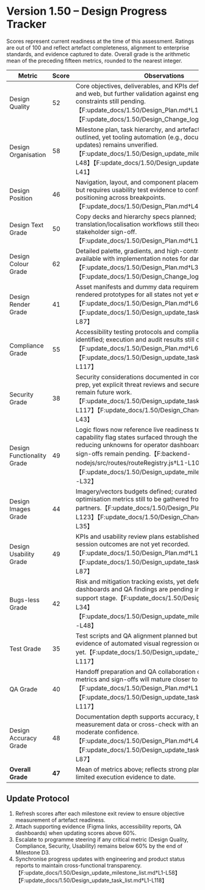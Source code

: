 # Version 1.50 – Design Progress Tracker

Scores represent current readiness at the time of this assessment. Ratings are out of 100 and reflect artefact completeness, alignment to enterprise standards, and evidence captured to date. Overall grade is the arithmetic mean of the preceding fifteen metrics, rounded to the nearest integer.

| Metric | Score | Observations |
| --- | --- | --- |
| Design Quality | 52 | Core objectives, deliverables, and KPIs defined for mobile and web, but further validation against engineering constraints still pending.【F:update_docs/1.50/Design_Plan.md†L13-L34】【F:update_docs/1.50/Design_Change_log.md†L4-L22】 |
| Design Organisation | 58 | Milestone plan, task hierarchy, and artefact governance outlined, yet tooling automation (e.g., documentation portal updates) remains unverified.【F:update_docs/1.50/Design_update_milestone_list.md†L3-L48】【F:update_docs/1.50/Design_update_task_list.md†L5-L41】 |
| Design Position | 46 | Navigation, layout, and component placements documented, but requires usability test evidence to confirm optimal positioning across breakpoints.【F:update_docs/1.50/Design_Plan.md†L49-L109】 |
| Design Text Grade | 50 | Copy decks and hierarchy specs planned; translation/localisation workflows still theoretical pending stakeholder sign-off.【F:update_docs/1.50/Design_Plan.md†L107-L114】 |
| Design Colour Grade | 62 | Detailed palette, gradients, and high-contrast treatments available with implementation notes for dark/emo themes.【F:update_docs/1.50/Design_Plan.md†L39-L47】【F:update_docs/1.50/Design_Change_log.md†L24-L31】 |
| Design Render Grade | 41 | Asset manifests and dummy data requirements drafted, but rendered prototypes for all states not yet evidenced.【F:update_docs/1.50/Design_Plan.md†L67-L74】【F:update_docs/1.50/Design_update_task_list.md†L67-L87】 |
| Compliance Grade | 55 | Accessibility testing protocols and compliance checklists identified; execution and audit results still outstanding.【F:update_docs/1.50/Design_Plan.md†L65-L74】【F:update_docs/1.50/Design_update_task_list.md†L89-L117】 |
| Security Grade | 38 | Security considerations documented in compliance checklist prep, yet explicit threat reviews and secure handoff controls remain future work.【F:update_docs/1.50/Design_update_task_list.md†L92-L117】【F:update_docs/1.50/Design_Change_log.md†L36-L43】 |
| Design Functionality Grade | 49 | Logic flows now reference live readiness telemetry and capability flag states surfaced through the `/api/v1` manifest, reducing unknowns for operator dashboards while parity sign-offs remain pending.【F:backend-nodejs/src/routes/routeRegistry.js†L1-L109】【F:update_docs/1.50/Design_update_milestone_list.md†L16-L32】 |
| Design Images Grade | 44 | Imagery/vectors budgets defined; curated asset set and optimisation metrics still to be gathered from marketing partners.【F:update_docs/1.50/Design_Plan.md†L107-L123】【F:update_docs/1.50/Design_Change_log.md†L32-L35】 |
| Design Usability Grade | 49 | KPIs and usability review plans established, but moderated session outcomes are not yet recorded.【F:update_docs/1.50/Design_Plan.md†L13-L22】【F:update_docs/1.50/Design_update_task_list.md†L52-L87】 |
| Bugs-less Grade | 42 | Risk and mitigation tracking exists, yet defect triage dashboards and QA findings are pending implementation support stage.【F:update_docs/1.50/Design_Plan.md†L23-L34】【F:update_docs/1.50/Design_update_milestone_list.md†L41-L48】 |
| Test Grade | 35 | Test scripts and QA alignment planned but not executed; no evidence of automated visual regression or accessibility runs yet.【F:update_docs/1.50/Design_update_task_list.md†L89-L117】 |
| QA Grade | 40 | Handoff preparation and QA collaboration defined; coverage metrics and sign-offs will mature closer to release.【F:update_docs/1.50/Design_Plan.md†L128-L136】【F:update_docs/1.50/Design_update_task_list.md†L97-L117】 |
| Design Accuracy Grade | 48 | Documentation depth supports accuracy, but absence of measurement data or cross-check with analytics leaves moderate confidence.【F:update_docs/1.50/Design_Plan.md†L49-L109】【F:update_docs/1.50/Design_update_task_list.md†L41-L87】 |
| **Overall Grade** | **47** | Mean of metrics above; reflects strong planning maturity with limited execution evidence to date. |

## Update Protocol
1. Refresh scores after each milestone exit review to ensure objective measurement of artefact readiness.
2. Attach supporting evidence (Figma links, accessibility reports, QA dashboards) when updating scores above 60%.
3. Escalate to programme steering if any critical metric (Design Quality, Compliance, Security, Usability) remains below 60% by the end of Milestone D3.
4. Synchronise progress updates with engineering and product status reports to maintain cross-functional transparency.【F:update_docs/1.50/Design_update_milestone_list.md†L1-L58】【F:update_docs/1.50/Design_update_task_list.md†L1-L118】
